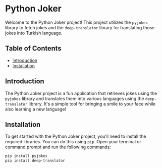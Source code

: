 # Python Joker

Welcome to the Python Joker project! This project utilizes the `pyjokes` library to fetch jokes and the `deep-translator` library for translating those jokes into Turkish language.

## Table of Contents

- [Introduction](#introduction)
- [Installation](#installation)

## Introduction

The Python Joker project is a fun application that retrieves jokes using the `pyjokes` library and translates them into various languages using the `deep-translator` library. It's a simple tool for bringing a smile to your face while also learning a new language!

## Installation

To get started with the Python Joker project, you'll need to install the required libraries. You can do this using `pip`. Open your terminal or command prompt and run the following commands:

```bash
pip install pyjokes
pip install deep-translator
